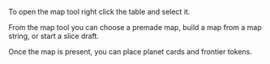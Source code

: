 To open the map tool right click the table and select it.

From the map tool you can choose a premade map, build a map from a map string, or start a slice draft.

Once the map is present, you can place planet cards and frontier tokens.
